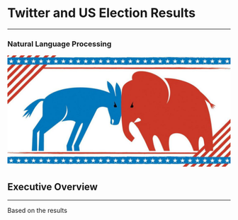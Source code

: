 # Twitter and US Election Results
-------------------------------------------------------------------------------------
### Natural Language Processing

![](https://github.com/GR8505/US_Election_NLP/blob/main/Images/fo_us_elex_dashboard_main.jpg)

## Executive Overview
-------------------------------------------------------------------------------------
Based on the results
